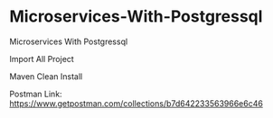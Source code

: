 # Microservices-With-Postgressql
Microservices With Postgressql

Import All Project

Maven Clean Install

Postman Link: https://www.getpostman.com/collections/b7d642233563966e6c46
